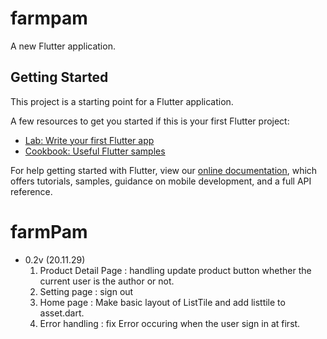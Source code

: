 # farmpam

A new Flutter application.

## Getting Started

This project is a starting point for a Flutter application.

A few resources to get you started if this is your first Flutter project:

- [Lab: Write your first Flutter app](https://flutter.dev/docs/get-started/codelab)
- [Cookbook: Useful Flutter samples](https://flutter.dev/docs/cookbook)

For help getting started with Flutter, view our
[online documentation](https://flutter.dev/docs), which offers tutorials,
samples, guidance on mobile development, and a full API reference.
# farmPam
  - 0.2v (20.11.29)
    1. Product Detail Page : handling update product button whether the current user is the author or not.
    2. Setting page :  sign out
    3. Home page : Make basic layout of ListTile and add listtile to asset.dart.
    4. Error handling : fix Error occuring when the user sign in at first.
                    
